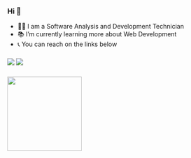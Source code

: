 ### Hi 👋
- 👩‍🎓 I am a Software Analysis and Development Technician
- 📚 I’m currently learning more about Web Development
- 📞 You can reach on the links below

### 

[<img src="https://img.shields.io/badge/linkedin-%230077B5.svg?&style=for-the-badge&logo=linkedin&logoColor=white" />](https://www.linkedin.com/in/emilianyfiirst/)  [<img src = "https://img.shields.io/badge/spotify-%1ED761.svg?&style=for-the-badge&logo=spotify&logoColor=white">](https://open.spotify.com/user/12148661749)

###

<!-- ![YOUR github stats](https://github-readme-stats.vercel.app/api?username=emilyfiirst) -->
<a href="https://github.com/emilyfiirst/github-readme-stats">
  <img align="center" src="https://github-readme-stats-lohhans.vercel.app/api/top-langs/?username=emilyfiirst&layout=compact&hide=Tex,VHDL,Jupyter%20Notebookk&custom_title=Most%20Used%20Languages%20%28by%20code%20lines%29" height="170" />
</a>

